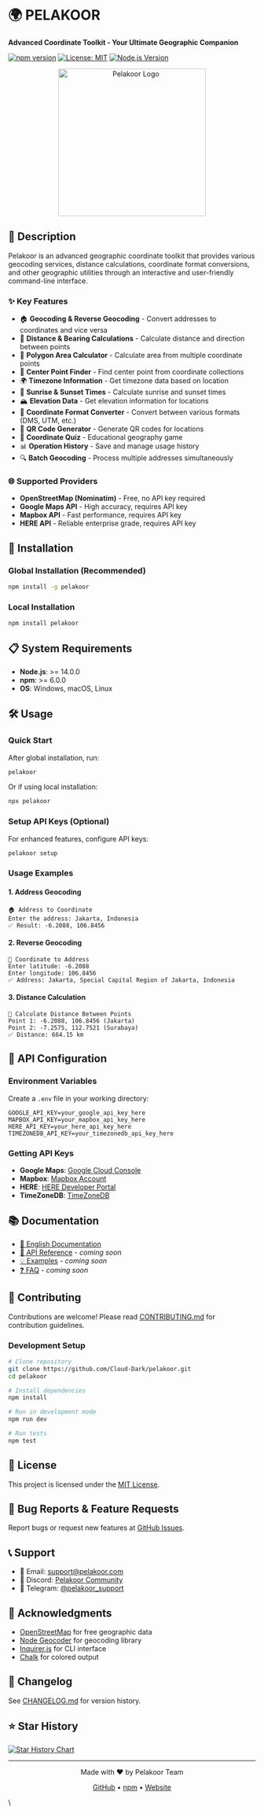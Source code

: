 # 🌍 PELAKOOR

**Advanced Coordinate Toolkit - Your Ultimate Geographic Companion**

[![npm version](https://badge.fury.io/js/pelakoor.svg)](https://badge.fury.io/js/pelakoor)
[![License: MIT](https://img.shields.io/badge/License-MIT-yellow.svg)](https://opensource.org/licenses/MIT)
[![Node.js Version](https://img.shields.io/badge/node-%3E%3D%2014.0.0-brightgreen)](https://nodejs.org/)

<div align="center">
  <img src="https://raw.githubusercontent.com/Cloud-Dark/pelakoor/main/assets/pelakoor-logo.png" alt="Pelakoor Logo" width="300"/>
</div>

## 📖 Description

Pelakoor is an advanced geographic coordinate toolkit that provides various geocoding services, distance calculations, coordinate format conversions, and other geographic utilities through an interactive and user-friendly command-line interface.

### ✨ Key Features

- 🏠 **Geocoding & Reverse Geocoding** - Convert addresses to coordinates and vice versa
- 📏 **Distance & Bearing Calculations** - Calculate distance and direction between points
- 📐 **Polygon Area Calculator** - Calculate area from multiple coordinate points
- 🎯 **Center Point Finder** - Find center point from coordinate collections
- 🌍 **Timezone Information** - Get timezone data based on location
- 🌅 **Sunrise & Sunset Times** - Calculate sunrise and sunset times
- 🏔️ **Elevation Data** - Get elevation information for locations
- 🔄 **Coordinate Format Converter** - Convert between various formats (DMS, UTM, etc.)
- 📱 **QR Code Generator** - Generate QR codes for locations
- 🎲 **Coordinate Quiz** - Educational geography game
- 📊 **Operation History** - Save and manage usage history
- 🔍 **Batch Geocoding** - Process multiple addresses simultaneously

### 🌐 Supported Providers

- **OpenStreetMap (Nominatim)** - Free, no API key required
- **Google Maps API** - High accuracy, requires API key
- **Mapbox API** - Fast performance, requires API key  
- **HERE API** - Reliable enterprise grade, requires API key

## 🚀 Installation

### Global Installation (Recommended)

```bash
npm install -g pelakoor
```

### Local Installation

```bash
npm install pelakoor
```

## 📋 System Requirements

- **Node.js**: >= 14.0.0
- **npm**: >= 6.0.0
- **OS**: Windows, macOS, Linux

## 🛠️ Usage

### Quick Start

After global installation, run:

```bash
pelakoor
```

Or if using local installation:

```bash
npx pelakoor
```

### Setup API Keys (Optional)

For enhanced features, configure API keys:

```bash
pelakoor setup
```

### Usage Examples

#### 1. Address Geocoding

```
🏠 Address to Coordinate
Enter the address: Jakarta, Indonesia
✅ Result: -6.2088, 106.8456
```

#### 2. Reverse Geocoding

```
📍 Coordinate to Address  
Enter latitude: -6.2088
Enter longitude: 106.8456
✅ Address: Jakarta, Special Capital Region of Jakarta, Indonesia
```

#### 3. Distance Calculation

```
📏 Calculate Distance Between Points
Point 1: -6.2088, 106.8456 (Jakarta)
Point 2: -7.2575, 112.7521 (Surabaya)
✅ Distance: 664.15 km
```

## 🔧 API Configuration

### Environment Variables

Create a `.env` file in your working directory:

```env
GOOGLE_API_KEY=your_google_api_key_here
MAPBOX_API_KEY=your_mapbox_api_key_here
HERE_API_KEY=your_here_api_key_here
TIMEZONEDB_API_KEY=your_timezonedb_api_key_here
```

### Getting API Keys

- **Google Maps**: [Google Cloud Console](https://console.cloud.google.com/)
- **Mapbox**: [Mapbox Account](https://account.mapbox.com/)
- **HERE**: [HERE Developer Portal](https://developer.here.com/)
- **TimeZoneDB**: [TimeZoneDB](https://timezonedb.com/api)

## 📚 Documentation

- [📖 English Documentation](./docs/eng.md)
- [🔧 API Reference](./docs/api.md) - *coming soon*
- [💡 Examples](./docs/examples.md) - *coming soon*
- [❓ FAQ](./docs/faq.md) - *coming soon*

## 🤝 Contributing

Contributions are welcome! Please read [CONTRIBUTING.md](./CONTRIBUTING.md) for contribution guidelines.

### Development Setup

```bash
# Clone repository
git clone https://github.com/Cloud-Dark/pelakoor.git
cd pelakoor

# Install dependencies
npm install

# Run in development mode
npm run dev

# Run tests
npm test
```

## 📄 License

This project is licensed under the [MIT License](./LICENSE).

## 🐛 Bug Reports & Feature Requests

Report bugs or request new features at [GitHub Issues](https://github.com/Cloud-Dark/pelakoor/issues).

## 📞 Support

- 📧 Email: support@pelakoor.com
- 💬 Discord: [Pelakoor Community](https://discord.gg/pelakoor)
- 📱 Telegram: [@pelakoor_support](https://t.me/pelakoor_support)

## 🙏 Acknowledgments

- [OpenStreetMap](https://www.openstreetmap.org/) for free geographic data
- [Node Geocoder](https://github.com/nchaulet/node-geocoder) for geocoding library
- [Inquirer.js](https://github.com/SBoudrias/Inquirer.js) for CLI interface
- [Chalk](https://github.com/chalk/chalk) for colored output

## 🔄 Changelog

See [CHANGELOG.md](./CHANGELOG.md) for version history.

## ⭐ Star History

[![Star History Chart](https://api.star-history.com/svg?repos=Cloud-Dark/pelakoor&type=Date)](https://star-history.com/#Cloud-Dark/pelakoor&Date)

---

<div align="center">
  <p>Made with ❤️ by Pelakoor Team</p>
  <p>
    <a href="https://github.com/Cloud-Dark/pelakoor">GitHub</a> •
    <a href="https://www.npmjs.com/package/pelakoor">npm</a> •
    <a href="https://pelakoor.com">Website</a>
  </p>
</div>
\